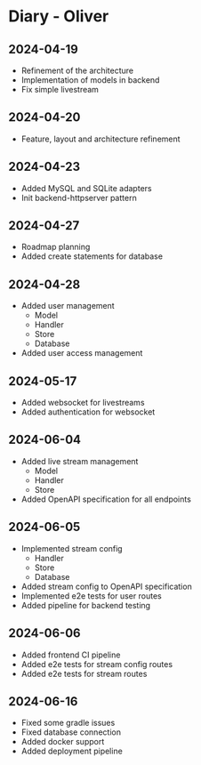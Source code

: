 # Diary - Oliver

## 2024-04-19

- Refinement of the architecture
- Implementation of models in backend
- Fix simple livestream

## 2024-04-20

- Feature, layout and architecture refinement

## 2024-04-23

- Added MySQL and SQLite adapters
- Init backend-httpserver pattern

## 2024-04-27

- Roadmap planning
- Added create statements for database

## 2024-04-28

- Added user management
    - Model
    - Handler
    - Store
    - Database
- Added user access management

## 2024-05-17

- Added websocket for livestreams
- Added authentication for websocket

## 2024-06-04

- Added live stream management
    - Model
    - Handler
    - Store
- Added OpenAPI specification for all endpoints

## 2024-06-05

- Implemented stream config
    - Handler
    - Store
    - Database
- Added stream config to OpenAPI specification
- Implemented e2e tests for user routes
- Added pipeline for backend testing

## 2024-06-06

- Added frontend CI pipeline
- Added e2e tests for stream config routes
- Added e2e tests for stream routes

## 2024-06-16

- Fixed some gradle issues
- Fixed database connection
- Added docker support
- Added deployment pipeline